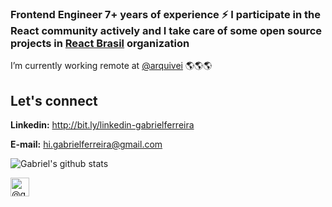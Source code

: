 ### Frontend Engineer 7+ years of experience ⚡ I participate in the React community actively and I take care of some open source projects in [React Brasil](https://github.com/react-brasil) organization

I’m currently working remote at [@arquivei](https://arquivei.com.br/) :earth_americas::earth_americas::earth_americas:

## Let's connect
**Linkedin:** http://bit.ly/linkedin-gabrielferreira

**E-mail:** hi.gabrielferreira@gmail.com

![Gabriel's github stats](https://github-readme-stats.vercel.app/api?username=gabrielferreiraa&show_icons=true)

<p align="left">
<a href="https://medium.com/@gabrielferreiraa" target="blank"><img align="center" src="https://cdn.jsdelivr.net/npm/simple-icons@3.0.1/icons/medium.svg" alt="@gabrielferreiraa" height="30" width="30" /></a>
</p>
